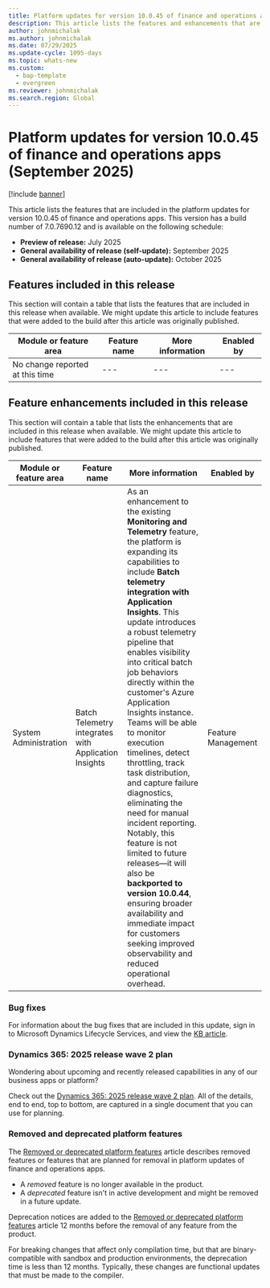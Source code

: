 ```yaml
---
title: Platform updates for version 10.0.45 of finance and operations apps (September 2025)
description: This article lists the features and enhancements that are included in the platform updates for version 10.0.45 of finance and operations apps.
author: johnmichalak
ms.author: johnmichalak
ms.date: 07/29/2025
ms.update-cycle: 1095-days
ms.topic: whats-new
ms.custom: 
  - bap-template
  - evergreen
ms.reviewer: johnmichalak
ms.search.region: Global
---
```

# Platform updates for version 10.0.45 of finance and operations apps (September 2025)

[!include [banner](../includes/banner.md)]

This article lists the features that are included in the platform updates for version 10.0.45 of finance and operations apps. This version has a build number of 7.0.7690.12 and is available on the following schedule:

- **Preview of release:** July 2025
- **General availability of release (self-update):** September 2025
- **General availability of release (auto-update):** October 2025

## Features included in this release

This section will contain a table that lists the features that are included in this release when available. We might update this article to include features that were added to the build after this article was originally published.

| Module or feature area | Feature name | More information | Enabled by |
|---|---|---|---|
| No change reported at this time |---|---|---|

## Feature enhancements included in this release

This section will contain a table that lists the enhancements that are included in this release when available. We might update this article to include features that were added to the build after this article was originally published.

| Module or feature area | Feature name | More information | Enabled by |
|---|---|---|---|
| System Administration | Batch Telemetry integrates with Application Insights | As an enhancement to the existing **Monitoring and Telemetry** feature, the platform is expanding its capabilities to include **Batch telemetry integration with Application Insights**. This update introduces a robust telemetry pipeline that enables visibility into critical batch job behaviors directly within the customer's Azure Application Insights instance. Teams will be able to monitor execution timelines, detect throttling, track task distribution, and capture failure diagnostics, eliminating the need for manual incident reporting. Notably, this feature is not limited to future releases—it will also be **backported to version 10.0.44**, ensuring broader availability and immediate impact for customers seeking improved observability and reduced operational overhead. | Feature Management |


### Bug fixes

For information about the bug fixes that are included in this update, sign in to Microsoft Dynamics Lifecycle Services, and view the [KB article](https://fix.lcs.dynamics.com/Issue/Details?bugId=1043223).

### Dynamics 365: 2025 release wave 2 plan

Wondering about upcoming and recently released capabilities in any of our business apps or platform?

Check out the [Dynamics 365: 2025 release wave 2 plan](/dynamics365/release-plan/2025wave2/). All of the details, end to end, top to bottom, are captured in a single document that you can use for planning.

### Removed and deprecated platform features

The [Removed or deprecated platform features](../../fin-ops/get-started/removed-deprecated-features-platform-updates.md) article describes removed features or features that are planned for removal in platform updates of finance and operations apps.

- A *removed* feature is no longer available in the product.
- A *deprecated* feature isn't in active development and might be removed in a future update.

Deprecation notices are added to the [Removed or deprecated platform features](../../fin-ops/get-started/removed-deprecated-features-platform-updates.md) article 12 months before the removal of any feature from the product.

For breaking changes that affect only compilation time, but that are binary-compatible with sandbox and production environments, the deprecation time is less than 12 months. Typically, these changes are functional updates that must be made to the compiler.
